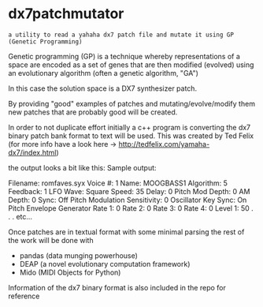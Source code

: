 # dx7patchmutator
    a utility to read a yahaha dx7 patch file and mutate it using GP (Genetic Programming)


Genetic programming (GP) is a technique whereby representations of a space are encoded as a set of genes that are then modified (evolved) using an evolutionary algorithm (often a genetic algorithm, "GA")


In this case the solution space is a DX7 synthesizer patch.

By providing "good" examples of patches and mutating/evolve/modify them new patches that are probably good will be created.

In order to not duplicate effort initially a c++ program is converting the dx7 binary patch  bank format to text will be used.
This was created by Ted Felix (for more info have a look here -> http://tedfelix.com/yamaha-dx7/index.html)

the output looks a bit like this:
Sample output:

Filename: romfaves.syx
Voice #: 1
Name: MOOGBASS1
Algorithm: 5
Feedback: 1
LFO
  Wave: Square
  Speed: 35
  Delay: 0
  Pitch Mod Depth: 0
  AM Depth: 0
  Sync: Off
  Pitch Modulation Sensitivity: 0
Oscillator Key Sync: On
Pitch Envelope Generator
  Rate 1: 0
  Rate 2: 0
  Rate 3: 0
  Rate 4: 0
  Level 1: 50
.
.
.
etc...



Once patches are in textual format with some minimal parsing the rest of the work will be done with
* pandas   (data munging powerhouse)
* DEAP     (a novel evolutionary computation framework)
* Mido     (MIDI Objects for Python)


Information of the dx7 binary format is also included in the repo for reference

